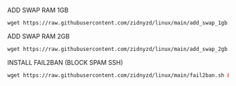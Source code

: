 ADD SWAP RAM 1GB 
  ```html
 wget https://raw.githubusercontent.com/zidnyzd/linux/main/add_swap_1gb.sh && chmod +x add_swap_1gb.sh && ./add_swap_1gb.sh
 ```

 ADD SWAP RAM 2GB 
  ```html
 wget https://raw.githubusercontent.com/zidnyzd/linux/main/add_swap_2gb.sh && chmod +x add_swap_2gb.sh && ./add_swap_2gb.sh
 ```
 
 INSTALL FAIL2BAN (BLOCK SPAM SSH)
  ```html
 wget https://raw.githubusercontent.com/zidnyzd/linux/main/fail2ban.sh && chmod +x fail2ban.sh && ./fail2ban.sh
 ```